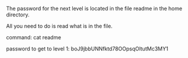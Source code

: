 The password for the next level is located in the file readme in the home directory.

All you need to do is read what is in the file.




command: cat readme




password to get to level 1: boJ9jbbUNNfktd78OOpsqOltutMc3MY1
